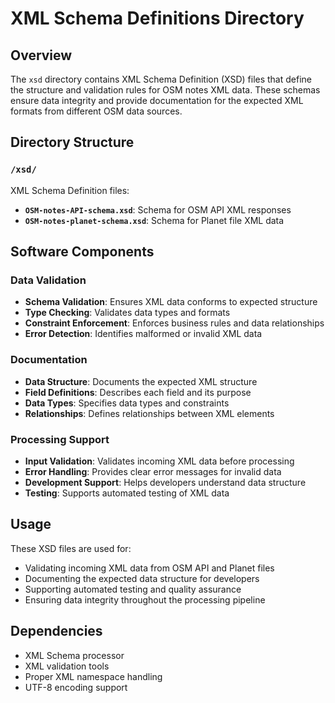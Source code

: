 # XML Schema Definitions Directory

## Overview

The `xsd` directory contains XML Schema Definition (XSD) files that define the
structure and validation rules for OSM notes XML data. These schemas ensure data
integrity and provide documentation for the expected XML formats from different
OSM data sources.

## Directory Structure

### `/xsd/`

XML Schema Definition files:

- **`OSM-notes-API-schema.xsd`**: Schema for OSM API XML responses
- **`OSM-notes-planet-schema.xsd`**: Schema for Planet file XML data

## Software Components

### Data Validation

- **Schema Validation**: Ensures XML data conforms to expected structure
- **Type Checking**: Validates data types and formats
- **Constraint Enforcement**: Enforces business rules and data relationships
- **Error Detection**: Identifies malformed or invalid XML data

### Documentation

- **Data Structure**: Documents the expected XML structure
- **Field Definitions**: Describes each field and its purpose
- **Data Types**: Specifies data types and constraints
- **Relationships**: Defines relationships between XML elements

### Processing Support

- **Input Validation**: Validates incoming XML data before processing
- **Error Handling**: Provides clear error messages for invalid data
- **Development Support**: Helps developers understand data structure
- **Testing**: Supports automated testing of XML data

## Usage

These XSD files are used for:

- Validating incoming XML data from OSM API and Planet files
- Documenting the expected data structure for developers
- Supporting automated testing and quality assurance
- Ensuring data integrity throughout the processing pipeline

## Dependencies

- XML Schema processor
- XML validation tools
- Proper XML namespace handling
- UTF-8 encoding support

